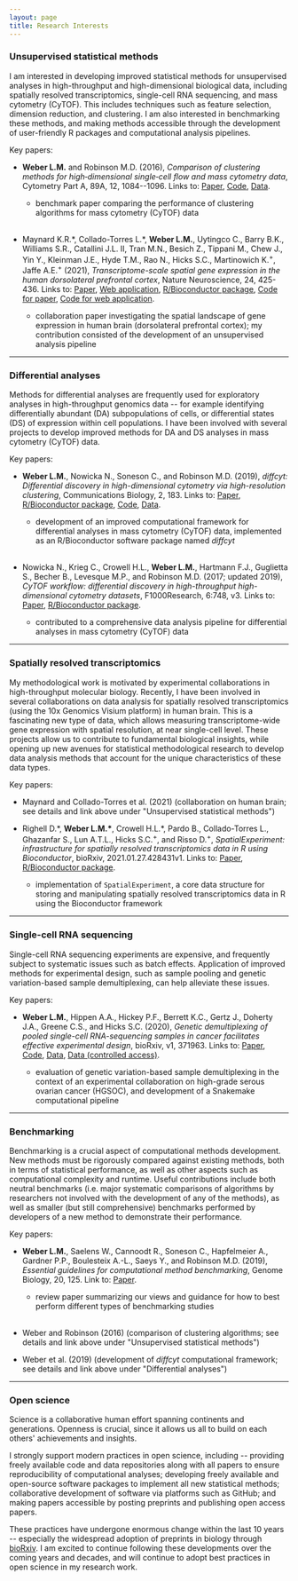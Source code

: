 ```yaml
---
layout: page
title: Research Interests
---
```



### Unsupervised statistical methods

I am interested in developing improved statistical methods for unsupervised analyses in high-throughput and high-dimensional biological data, including spatially resolved transcriptomics, single-cell RNA sequencing, and mass cytometry (CyTOF). This includes techniques such as feature selection, dimension reduction, and clustering. I am also interested in benchmarking these methods, and making methods accessible through the development of user-friendly R packages and computational analysis pipelines.

Key papers:

- **Weber L.M.** and Robinson M.D. (2016), *Comparison of clustering methods for high‐dimensional single‐cell flow and mass cytometry data*, Cytometry Part A, 89A, 12, 1084--1096. Links to: [Paper](https://onlinelibrary.wiley.com/doi/full/10.1002/cyto.a.23030), [Code](https://github.com/lmweber/cytometry-clustering-comparison), [Data](http://flowrepository.org/id/FR-FCM-ZZPH).

    - benchmark paper comparing the performance of clustering algorithms for mass cytometry (CyTOF) data <br/> <br/>

- Maynard K.R.\*, Collado-Torres L.\*, **Weber L.M.**, Uytingco C., Barry B.K., Williams S.R., Catallini J.L. II, Tran M.N., Besich Z., Tippani M., Chew J., Yin Y., Kleinman J.E., Hyde T.M., Rao N., Hicks S.C., Martinowich K.<sup>+</sup>, Jaffe A.E.<sup>+</sup> (2021), *Transcriptome-scale spatial gene expression in the human dorsolateral prefrontal cortex*, Nature Neuroscience, 24, 425-436. Links to: [Paper](https://www.nature.com/articles/s41593-020-00787-0), [Web application](http://spatial.libd.org/spatialLIBD/), [R/Bioconductor package](http://bioconductor.org/packages/spatialLIBD), [Code for paper](https://github.com/LieberInstitute/HumanPilot), [Code for web application](https://github.com/LieberInstitute/spatialLIBD).

    - collaboration paper investigating the spatial landscape of gene expression in human brain (dorsolateral prefrontal cortex); my contribution consisted of the development of an unsupervised analysis pipeline


---


### Differential analyses

Methods for differential analyses are frequently used for exploratory analyses in high-throughput genomics data -- for example identifying differentially abundant (DA) subpopulations of cells, or differential states (DS) of expression within cell populations. I have been involved with several projects to develop improved methods for DA and DS analyses in mass cytometry (CyTOF) data.

Key papers:

- **Weber L.M.**, Nowicka N., Soneson C., and Robinson M.D. (2019), *diffcyt: Differential discovery in high-dimensional cytometry via high-resolution clustering*, Communications Biology, 2, 183. Links to: [Paper](https://www.nature.com/articles/s42003-019-0415-5), [R/Bioconductor package](http://bioconductor.org/packages/diffcyt), [Code](https://github.com/lmweber/diffcyt-evaluations), [Data](http://flowrepository.org/id/FR-FCM-ZYL8).

    - development of an improved computational framework for differential analyses in mass cytometry (CyTOF) data, implemented as an R/Bioconductor software package named *diffcyt* <br/> <br/>

- Nowicka N., Krieg C., Crowell H.L., **Weber L.M.**, Hartmann F.J., Guglietta S., Becher B., Levesque M.P., and Robinson M.D. (2017; updated 2019), *CyTOF workflow: differential discovery in high-throughput high-dimensional cytometry datasets*, F1000Research, 6:748, v3. Links to: [Paper](https://f1000research.com/articles/6-748), [R/Bioconductor package](https://bioconductor.org/packages/cytofWorkflow).

    - contributed to a comprehensive data analysis pipeline for differential analyses in mass cytometry (CyTOF) data


---


### Spatially resolved transcriptomics

My methodological work is motivated by experimental collaborations in high-throughput molecular biology. Recently, I have been involved in several collaborations on data analysis for spatially resolved transcriptomics (using the 10x Genomics Visium platform) in human brain. This is a fascinating new type of data, which allows measuring transcriptome-wide gene expression with spatial resolution, at near single-cell level. These projects allow us to contribute to fundamental biological insights, while opening up new avenues for statistical methodological research to develop data analysis methods that account for the unique characteristics of these data types.

Key papers:

- Maynard and Collado-Torres et al. (2021) (collaboration on human brain; see details and link above under "Unsupervised statistical methods")

- Righell D.\*, **Weber L.M.\***, Crowell H.L.\*, Pardo B., Collado-Torres L., Ghazanfar S., Lun A.T.L., Hicks S.C.<sup>+</sup>, and Risso D.<sup>+</sup>, *SpatialExperiment: infrastructure for spatially resolved transcriptomics data in R using Bioconductor*, bioRxiv, 2021.01.27.428431v1. Links to: [Paper](https://www.biorxiv.org/content/10.1101/2021.01.27.428431v1), [R/Bioconductor package](https://bioconductor.org/packages/SpatialExperiment).

    - implementation of `SpatialExperiment`, a core data structure for storing and manipulating spatially resolved transcriptomics data in R using the Bioconductor framework


---


### Single-cell RNA sequencing

Single-cell RNA sequencing experiments are expensive, and frequently subject to systematic issues such as batch effects. Application of improved methods for experimental design, such as sample pooling and genetic variation-based sample demultiplexing, can help alleviate these issues.

Key papers:

- **Weber L.M.**, Hippen A.A., Hickey P.F., Berrett K.C., Gertz J., Doherty J.A., Greene C.S., and Hicks S.C. (2020), *Genetic demultiplexing of pooled single-cell RNA-sequencing samples in cancer facilitates effective experimental design*, bioRxiv, v1, 371963. Links to: [Paper](https://www.biorxiv.org/content/10.1101/2020.11.06.371963v1), [Code](https://github.com/lmweber/snp-dmx-cancer), [Data](https://www.ncbi.nlm.nih.gov/geo/query/acc.cgi?acc=GSE156793), [Data (controlled access)](https://www.ncbi.nlm.nih.gov/projects/gap/cgi-bin/study.cgi?study_id=phs002262.v1.p1).

    - evaluation of genetic variation-based sample demultiplexing in the context of an experimental collaboration on high-grade serous ovarian cancer (HGSOC), and development of a Snakemake computational pipeline


---


### Benchmarking

Benchmarking is a crucial aspect of computational methods development. New methods must be rigorously compared against existing methods, both in terms of statistical performance, as well as other aspects such as computational complexity and runtime. Useful contributions include both neutral benchmarks (i.e. major systematic comparisons of algorithms by researchers not involved with the development of any of the methods), as well as smaller (but still comprehensive) benchmarks performed by developers of a new method to demonstrate their performance.

Key papers:

- **Weber L.M.**, Saelens W., Cannoodt R., Soneson C., Hapfelmeier A., Gardner P.P., Boulesteix A.-L., Saeys Y., and Robinson M.D. (2019), *Essential guidelines for computational method benchmarking*, Genome Biology, 20, 125. Link to: [Paper](https://genomebiology.biomedcentral.com/articles/10.1186/s13059-019-1738-8).

    - review paper summarizing our views and guidance for how to best perform different types of benchmarking studies <br/> <br/>

- Weber and Robinson (2016) (comparison of clustering algorithms; see details and link above under "Unsupervised statistical methods")

- Weber et al. (2019) (development of *diffcyt* computational framework; see details and link above under "Differential analyses")


---


### Open science

Science is a collaborative human effort spanning continents and generations. Openness is crucial, since it allows us all to build on each others' achievements and insights.

I strongly support modern practices in open science, including -- providing freely available code and data repositories along with all papers to ensure reproducibility of computational analyses; developing freely available and open-source software packages to implement all new statistical methods; collaborative development of software via platforms such as GitHub; and making papers accessible by posting preprints and publishing open access papers.

These practices have undergone enormous change within the last 10 years -- especially the widespread adoption of preprints in biology through [bioRxiv](https://www.biorxiv.org/). I am excited to continue following these developments over the coming years and decades, and will continue to adopt best practices in open science in my research work.



